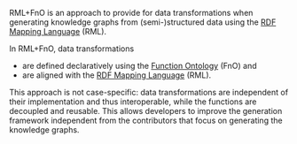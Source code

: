 RML+FnO is an approach to provide for data transformations when generating knowledge graphs from (semi-)structured data using the [RDF Mapping Language](https://rml.io) (RML).

In RML+FnO, data transformations

- are defined declaratively using the [Function Ontology](https://fno.io) (FnO) and
- are aligned with the [RDF Mapping Language](https://rml.io) (RML).

This approach is not case-specific:
data transformations are independent of their implementation and thus interoperable,
while the functions are decoupled and reusable.
This allows developers to improve the generation framework
independent from the contributors that focus on generating the knowledge graphs.
